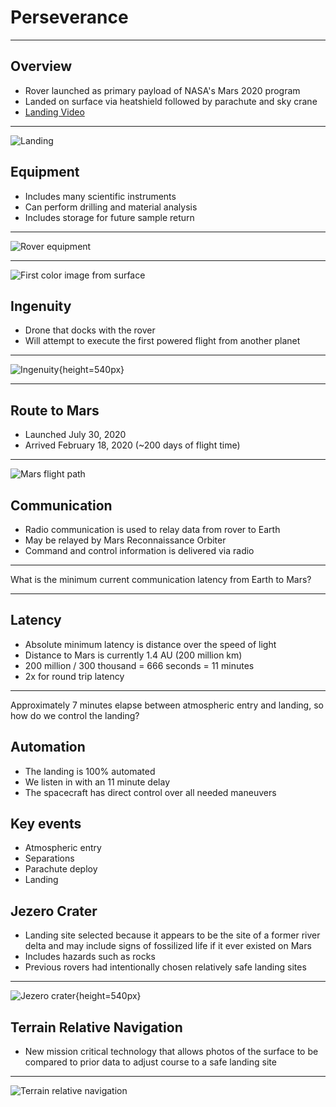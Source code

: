 Perseverance
============

---

Overview
--------

- Rover launched as primary payload of NASA's Mars 2020 program
- Landed on surface via heatshield followed by parachute and sky crane
- [Landing Video](https://youtu.be/gm0b_ijaYMQ?t=5576)

---

![Landing](https://upload.wikimedia.org/wikipedia/commons/thumb/9/92/Perseverance_Landing_Skycrane.jpg/640px-Perseverance_Landing_Skycrane.jpg)

Equipment
---------

- Includes many scientific instruments
- Can perform drilling and material analysis
- Includes storage for future sample return

---

![Rover equipment](https://upload.wikimedia.org/wikipedia/commons/thumb/9/98/Diagram_of_the_perseverance_rover-instruments.jpg/1024px-Diagram_of_the_perseverance_rover-instruments.jpg)

---

![First color image from surface](https://upload.wikimedia.org/wikipedia/commons/thumb/d/d6/Perseverance%27s_First_Full-Color_Look_at_Mars.png/640px-Perseverance%27s_First_Full-Color_Look_at_Mars.png)

Ingenuity
---------

- Drone that docks with the rover
- Will attempt to execute the first powered flight from another planet

---

![Ingenuity](https://www.nasa.gov/sites/default/files/thumbnails/image/pia23720.jpg){height=540px}

---

Route to Mars
-------------

- Launched July 30, 2020
- Arrived February 18, 2020 (~200 days of flight time)

---

![Mars flight path](https://upload.wikimedia.org/wikipedia/commons/3/34/Animation_of_Mars_2020%27s_trajectory_around_Sun.gif)

Communication
-------------

- Radio communication is used to relay data from rover to Earth
- May be relayed by Mars Reconnaissance Orbiter
- Command and control information is delivered via radio

---

What is the minimum current communication latency from Earth to Mars?

---

Latency
-------

- Absolute minimum latency is distance over the speed of light
- Distance to Mars is currently 1.4 AU (200 million km)
- 200 million / 300 thousand = 666 seconds = 11 minutes
- 2x for round trip latency

---

Approximately 7 minutes elapse between atmospheric entry and landing, so how do we control the landing?

Automation
----------

- The landing is 100% automated
- We listen in with an 11 minute delay
- The spacecraft has direct control over all needed maneuvers

Key events
----------

- Atmospheric entry
- Separations
- Parachute deploy
- Landing

Jezero Crater
-------------

- Landing site selected because it appears to be the site of a former river delta and may include signs of fossilized life if it ever existed on Mars
- Includes hazards such as rocks
- Previous rovers had intentionally chosen relatively safe landing sites

---

![Jezero crater](https://upload.wikimedia.org/wikipedia/commons/thumb/5/59/MarsPerseveranceRover-Location-20210218.jpg/1024px-MarsPerseveranceRover-Location-20210218.jpg){height=540px}

Terrain Relative Navigation
---------------------------

- New mission critical technology that allows photos of the surface to be compared to prior data to adjust course to a safe landing site

---

![Terrain relative navigation](https://d2pn8kiwq2w21t.cloudfront.net/images/Mars2020-Landing-Technique.width-1280.jpg)
